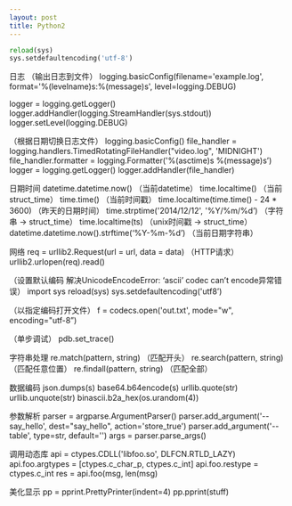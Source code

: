 ```yaml
---
layout: post
title: Python2
---
```

```python
reload(sys)
sys.setdefaultencoding('utf-8')
```

日志
（输出日志到文件）
logging.basicConfig(filename='example.log', format='%(levelname)s:%(message)s', level=logging.DEBUG)

logger = logging.getLogger()
logger.addHandler(logging.StreamHandler(sys.stdout))
logger.setLevel(logging.DEBUG)

（根据日期切换日志文件）
logging.basicConfig()
file_handler = logging.handlers.TimedRotatingFileHandler("video.log", 'MIDNIGHT')
file_handler.formatter = logging.Formatter('%(asctime)s %(message)s’)
logger = logging.getLogger()
logger.addHandler(file_handler)

日期时间
datetime.datetime.now() （当前datetime）
time.localtime()  （当前struct_time）
time.time()  （当前时间戳）
time.localtime(time.time() - 24 * 3600)   （昨天的日期时间）
time.strptime('2014/12/12', '%Y/%m/%d’)  （字符串 -> struct_time）
time.localtime(ts)  （unix时间戳 -> struct_time）
datetime.datetime.now().strftime(‘%Y-%m-%d’)  （当前日期字符串）

网络
req = urllib2.Request(url = url, data = data)  （HTTP请求）
urllib2.urlopen(req).read()

（设置默认编码
解决UnicodeEncodeError: ‘ascii’ codec can’t encode异常错误）
import sys
reload(sys)
sys.setdefaultencoding('utf8’)

（以指定编码打开文件）
f = codecs.open('out.txt', mode="w", encoding="utf-8”)

（单步调试）
pdb.set_trace()

字符串处理
re.match(pattern, string)   （匹配开头）
re.search(pattern, string)   （匹配任意位置）
re.findall(pattern, string)   （匹配全部）



数据编码
json.dumps(s)
base64.b64encode(s)
urllib.quote(str)
urllib.unquote(str)
binascii.b2a_hex(os.urandom(4))

参数解析
parser = argparse.ArgumentParser()
parser.add_argument('--say_hello', dest="say_hello", action='store_true')
parser.add_argument('--table', type=str, default='')
args = parser.parse_args()

调用动态库
api = ctypes.CDLL('libfoo.so', DLFCN.RTLD_LAZY)
api.foo.argtypes = [ctypes.c_char_p, ctypes.c_int]
api.foo.restype = ctypes.c_int
res = api.foo(msg, len(msg)

美化显示
pp = pprint.PrettyPrinter(indent=4)
pp.pprint(stuff)

```

```